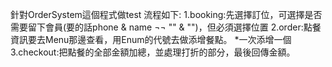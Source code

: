 針對OrderSystem這個程式做test
流程如下:
1.booking:先選擇訂位，可選擇是否需要留下會員(要的話phone & name ¬¬ "" & "")，但必須選擇位置
2.order:點餐資訊要去Menu那邊查看，用Enum的代號去做添增餐點。        *一次添增一個
3.checkout:把點餐的全部金額加總，並處理打折的部分，最後回傳金額。
